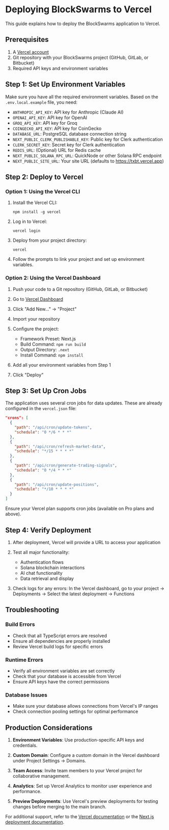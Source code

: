 # Deploying BlockSwarms to Vercel

This guide explains how to deploy the BlockSwarms application to Vercel.

## Prerequisites

1. A [Vercel account](https://vercel.com/signup)
2. Git repository with your BlockSwarms project (GitHub, GitLab, or Bitbucket)
3. Required API keys and environment variables

## Step 1: Set Up Environment Variables

Make sure you have all the required environment variables. Based on the `.env.local.example` file, you need:

- `ANTHROPIC_API_KEY`: API key for Anthropic (Claude AI)
- `OPENAI_API_KEY`: API key for OpenAI
- `GROQ_API_KEY`: API key for Groq
- `COINGECKO_API_KEY`: API key for CoinGecko
- `DATABASE_URL`: PostgreSQL database connection string
- `NEXT_PUBLIC_CLERK_PUBLISHABLE_KEY`: Public key for Clerk authentication
- `CLERK_SECRET_KEY`: Secret key for Clerk authentication
- `REDIS_URL`: (Optional) URL for Redis cache
- `NEXT_PUBLIC_SOLANA_RPC_URL`: QuickNode or other Solana RPC endpoint
- `NEXT_PUBLIC_SITE_URL`: Your site URL (defaults to https://txbt.vercel.app)

## Step 2: Deploy to Vercel

### Option 1: Using the Vercel CLI

1. Install the Vercel CLI:
   ```
   npm install -g vercel
   ```

2. Log in to Vercel:
   ```
   vercel login
   ```

3. Deploy from your project directory:
   ```
   vercel
   ```

4. Follow the prompts to link your project and set up environment variables.

### Option 2: Using the Vercel Dashboard

1. Push your code to a Git repository (GitHub, GitLab, or Bitbucket)

2. Go to [Vercel Dashboard](https://vercel.com/dashboard)

3. Click "Add New..." → "Project"

4. Import your repository

5. Configure the project:
   - Framework Preset: Next.js
   - Build Command: `npm run build`
   - Output Directory: `.next`
   - Install Command: `npm install`

6. Add all your environment variables from Step 1

7. Click "Deploy"

## Step 3: Set Up Cron Jobs

The application uses several cron jobs for data updates. These are already configured in the `vercel.json` file:

```json
"crons": [
  {
    "path": "/api/cron/update-tokens",
    "schedule": "0 */6 * * *"
  },
  {
    "path": "/api/cron/refresh-market-data",
    "schedule": "*/15 * * * *"
  },
  {
    "path": "/api/cron/generate-trading-signals",
    "schedule": "0 */4 * * *"
  },
  {
    "path": "/api/cron/update-positions",
    "schedule": "*/10 * * * *"
  }
]
```

Ensure your Vercel plan supports cron jobs (available on Pro plans and above).

## Step 4: Verify Deployment

1. After deployment, Vercel will provide a URL to access your application

2. Test all major functionality:
   - Authentication flows
   - Solana blockchain interactions
   - AI chat functionality
   - Data retrieval and display

3. Check logs for any errors: In the Vercel dashboard, go to your project → Deployments → Select the latest deployment → Functions

## Troubleshooting

### Build Errors
- Check that all TypeScript errors are resolved
- Ensure all dependencies are properly installed
- Review Vercel build logs for specific errors

### Runtime Errors
- Verify all environment variables are set correctly
- Check that your database is accessible from Vercel
- Ensure API keys have the correct permissions

### Database Issues
- Make sure your database allows connections from Vercel's IP ranges
- Check connection pooling settings for optimal performance

## Production Considerations

1. **Environment Variables**: Use production-specific API keys and credentials.

2. **Custom Domain**: Configure a custom domain in the Vercel dashboard under Project Settings → Domains.

3. **Team Access**: Invite team members to your Vercel project for collaborative management.

4. **Analytics**: Set up Vercel Analytics to monitor user experience and performance.

5. **Preview Deployments**: Use Vercel's preview deployments for testing changes before merging to the main branch.

For additional support, refer to the [Vercel documentation](https://vercel.com/docs) or the [Next.js deployment documentation](https://nextjs.org/docs/deployment).
